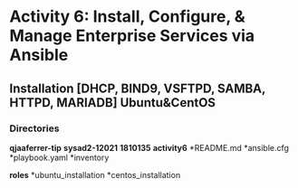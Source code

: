 # Activity 6: Install, Configure, & Manage Enterprise Services via Ansible

## Installation [DHCP, BIND9, VSFTPD, SAMBA, HTTPD, MARIADB] Ubuntu&CentOS

### Directories

__qjaaferrer-tip__
__sysad2-12021__
__1810135__
__activity6__
*README.md
*ansible.cfg
*playbook.yaml
*inventory

__roles__
*ubuntu_installation
*centos_installation
